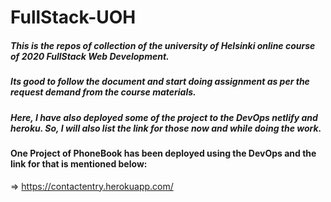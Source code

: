 # FullStack-UOH
##### This is the repos of collection of the university of Helsinki online course of 2020 FullStack Web Development.
##### Its good to follow the document and start doing assignment as per the request demand from the course materials.
##### Here, I have also deployed some of the project to the DevOps netlify and heroku. So, I will also list the link for those now and while doing the work.
#### One Project of PhoneBook has been deployed using the DevOps and the link for that is mentioned below:
=> https://contactentry.herokuapp.com/
